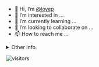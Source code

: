 - 👋 Hi, I’m [@loyep](https://github.com/loyep)
- 👀 I’m interested in ...
- 🌱 I’m currently learning ...
- 💞️ I’m looking to collaborate on ...
- 📫 How to reach me ...

<details>
  <summary>Other info.</summary>
  <br>

<!--START_SECTION:waka-->

```txt
TypeScript       4 hrs 21 mins   ████████████▓░░░░░░░░░░░░   50.48 %
JSON             1 hr 39 mins    ████▓░░░░░░░░░░░░░░░░░░░░   19.13 %
Vue.js           1 hr 18 mins    ███▓░░░░░░░░░░░░░░░░░░░░░   15.17 %
JavaScript       48 mins         ██▒░░░░░░░░░░░░░░░░░░░░░░   09.40 %
YAML             7 mins          ▒░░░░░░░░░░░░░░░░░░░░░░░░   01.37 %
```

<!--END_SECTION:waka-->

</details>

![visitors](https://visitor-badge.glitch.me/badge?page_id=loyep.loyep)
